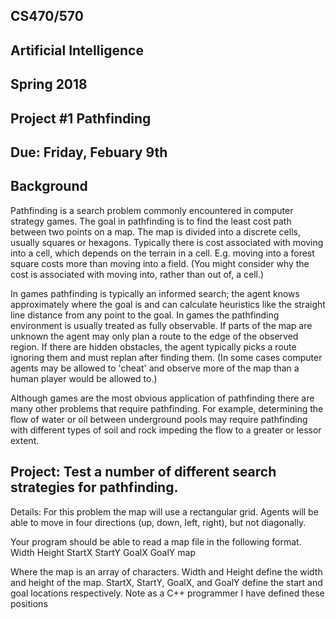 ## CS470/570
## Artificial Intelligence
## Spring 2018
## Project #1 Pathfinding
## Due: Friday, Febuary 9th

## Background

Pathfinding is a search problem commonly encountered in computer strategy games. The goal in pathfinding is to find the least cost path between two points on a map. The map is divided into a discrete cells, usually squares or hexagons. Typically there is cost associated with moving into a cell, which depends on the terrain in a cell. E.g. moving into a forest square costs more than moving into a field. (You might consider why the cost is associated with moving into, rather than out of, a cell.)

In games pathfinding is typically an informed search; the agent knows approximately where the goal is and can calculate heuristics like the straight line distance from any point to the goal. In games the pathfinding environment is usually treated as fully observable. If parts of the map are unknown the agent may only plan a route to the edge of the observed region. If there are hidden obstacles, the agent typically picks a route ignoring them and must replan after finding them. (In some cases computer agents may be allowed to 'cheat' and observe more of the map than a human player would be allowed to.)


Although games are the most obvious application of pathfinding there are many other problems that require pathfinding. For example, determining the flow of water or oil between underground pools may require pathfinding with different types of soil and rock impeding the flow to a greater or lessor extent.


## Project: Test a number of different search strategies for pathfinding.

Details: For this problem the map will use a rectangular grid. Agents will be able to move in four directions (up, down, left, right), but not diagonally.


Your program should be able to read a map file in the following format.
Width Height
StartX StartY
GoalX GoalY
map

Where the map is an array of characters. Width and Height define the width and height of the map. StartX, StartY, GoalX, 
and GoalY define the start and goal locations respectively. Note as a C++ programmer I have defined these positions 
